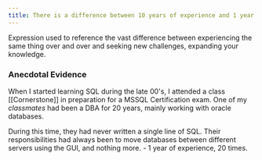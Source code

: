 ```yaml
---
title: There is a difference between 10 years of experience and 1 year of experience 10 times
---
```

Expression used to reference the vast difference between experiencing the same thing over and over and seeking new challenges, expanding your knowledge.

### Anecdotal Evidence

When I started learning SQL during the late 00's, I attended a class  [[Cornerstone]] in preparation for a MSSQL Certification exam. One of my *classmates* had been a DBA for 20 years, mainly working with oracle databases. 

During this time, they had never written a single line of SQL. Their responsibilities had always been to move databases between different servers using the GUI, and nothing more. - 1 year of experience, 20 times.